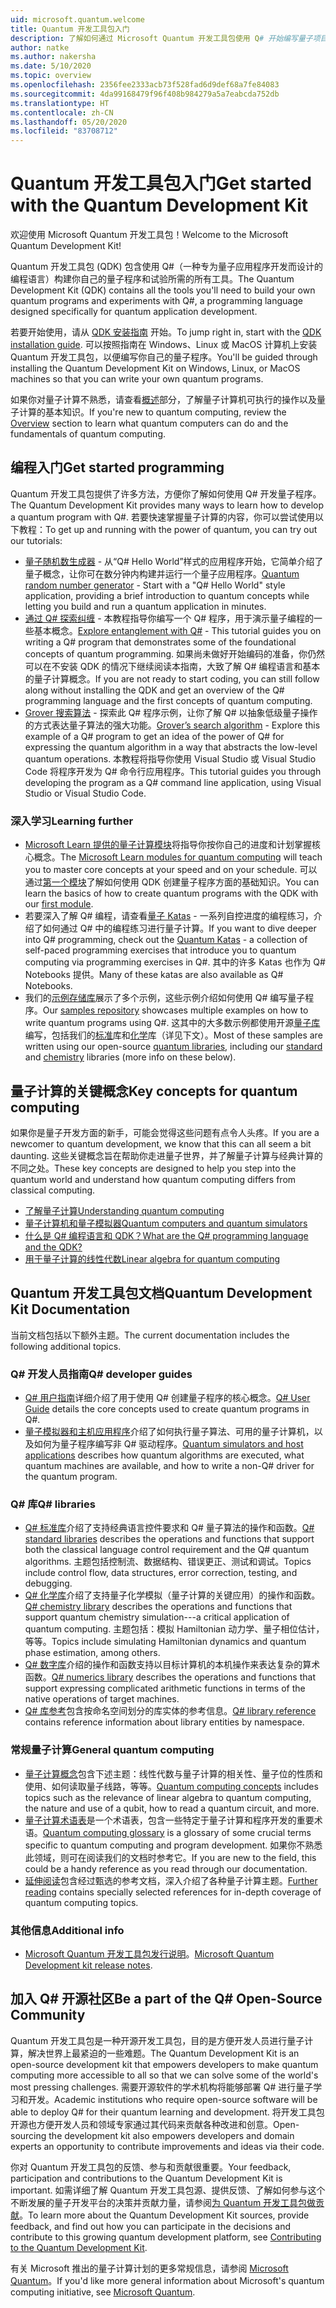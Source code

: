 ```yaml
---
uid: microsoft.quantum.welcome
title: Quantum 开发工具包入门
description: 了解如何通过 Microsoft Quantum 开发工具包使用 Q# 开始编写量子项目程序。
author: natke
ms.author: nakersha
ms.date: 5/10/2020
ms.topic: overview
ms.openlocfilehash: 2356fee2333acb73f528fad6d9def68a7fe84083
ms.sourcegitcommit: 4da99168479f96f408b984279a5a7eabcda752db
ms.translationtype: HT
ms.contentlocale: zh-CN
ms.lasthandoff: 05/20/2020
ms.locfileid: "83708712"
---
```

# <a name="get-started-with-the-quantum-development-kit"></a><span data-ttu-id="90271-103">Quantum 开发工具包入门</span><span class="sxs-lookup"><span data-stu-id="90271-103">Get started with the Quantum Development Kit</span></span>

<span data-ttu-id="90271-104">欢迎使用 Microsoft Quantum 开发工具包！</span><span class="sxs-lookup"><span data-stu-id="90271-104">Welcome to the Microsoft Quantum Development Kit!</span></span>  

<span data-ttu-id="90271-105">Quantum 开发工具包 (QDK) 包含使用 Q#（一种专为量子应用程序开发而设计的编程语言）构建你自己的量子程序和试验所需的所有工具。</span><span class="sxs-lookup"><span data-stu-id="90271-105">The Quantum Development Kit (QDK) contains all the tools you'll need to build your own quantum programs and experiments with Q#, a programming language designed specifically for quantum application development.</span></span>

<span data-ttu-id="90271-106">若要开始使用，请从 [QDK 安装指南](xref:microsoft.quantum.install) 开始。</span><span class="sxs-lookup"><span data-stu-id="90271-106">To jump right in, start with the [QDK installation guide](xref:microsoft.quantum.install).</span></span>
<span data-ttu-id="90271-107">可以按照指南在 Windows、Linux 或 MacOS 计算机上安装 Quantum 开发工具包，以便编写你自己的量子程序。</span><span class="sxs-lookup"><span data-stu-id="90271-107">You'll be guided through installing the Quantum Development Kit on Windows, Linux, or MacOS machines so that you can write your own quantum programs.</span></span>

<span data-ttu-id="90271-108">如果你对量子计算不熟悉，请查看[概述](xref:microsoft.quantum.overview.introduction)部分，了解量子计算机可执行的操作以及量子计算的基本知识。</span><span class="sxs-lookup"><span data-stu-id="90271-108">If you're new to quantum computing, review the [Overview](xref:microsoft.quantum.overview.introduction) section to learn what quantum computers can do and the fundamentals of quantum computing.</span></span>

## <a name="get-started-programming"></a><span data-ttu-id="90271-109">编程入门</span><span class="sxs-lookup"><span data-stu-id="90271-109">Get started programming</span></span>

<span data-ttu-id="90271-110">Quantum 开发工具包提供了许多方法，方便你了解如何使用 Q# 开发量子程序。</span><span class="sxs-lookup"><span data-stu-id="90271-110">The Quantum Development Kit provides many ways to learn how to develop a quantum program with Q#.</span></span>
<span data-ttu-id="90271-111">若要快速掌握量子计算的内容，你可以尝试使用以下教程：</span><span class="sxs-lookup"><span data-stu-id="90271-111">To get up and running with the power of quantum, you can try out our tutorials:</span></span>

* <span data-ttu-id="90271-112">[量子随机数生成器](xref:microsoft.quantum.quickstarts.qrng) - 从“Q# Hello World”样式的应用程序开始，它简单介绍了量子概念，让你可在数分钟内构建并运行一个量子应用程序。</span><span class="sxs-lookup"><span data-stu-id="90271-112">[Quantum random number generator](xref:microsoft.quantum.quickstarts.qrng) - Start with a "Q# Hello World" style application, providing a brief introduction to quantum concepts while letting you build and run a quantum application in minutes.</span></span>
* <span data-ttu-id="90271-113">[通过 Q# 探索纠缠](xref:microsoft.quantum.write-program) - 本教程指导你编写一个 Q# 程序，用于演示量子编程的一些基本概念。</span><span class="sxs-lookup"><span data-stu-id="90271-113">[Explore entanglement with Q#](xref:microsoft.quantum.write-program) - This tutorial guides you on writing a Q# program that demonstrates some of the foundational concepts of quantum programming.</span></span>
    <span data-ttu-id="90271-114">如果尚未做好开始编码的准备，你仍然可以在不安装 QDK 的情况下继续阅读本指南，大致了解 Q# 编程语言和基本的量子计算概念。</span><span class="sxs-lookup"><span data-stu-id="90271-114">If you are not ready to start coding, you can still follow along without installing the QDK and get an overview of the Q# programming language and the first concepts of quantum computing.</span></span>
* <span data-ttu-id="90271-115">[Grover 搜索算法](xref:microsoft.quantum.quickstarts.search) - 探索此 Q# 程序示例，让你了解 Q# 以抽象低级量子操作的方式表达量子算法的强大功能。</span><span class="sxs-lookup"><span data-stu-id="90271-115">[Grover’s search algorithm](xref:microsoft.quantum.quickstarts.search) - Explore this example of a Q# program to get an idea of the power of Q# for expressing the quantum algorithm in a way that abstracts the low-level quantum operations.</span></span>
    <span data-ttu-id="90271-116">本教程将指导你使用 Visual Studio 或 Visual Studio Code 将程序开发为 Q# 命令行应用程序。</span><span class="sxs-lookup"><span data-stu-id="90271-116">This tutorial guides you through developing the program as a Q# command line application, using Visual Studio or Visual Studio Code.</span></span>

### <a name="learning-further"></a><span data-ttu-id="90271-117">深入学习</span><span class="sxs-lookup"><span data-stu-id="90271-117">Learning further</span></span>
* <span data-ttu-id="90271-118">[Microsoft Learn 提供的量子计算模块](https://docs.microsoft.com/learn/browse/?term=quantum)将指导你按你自己的进度和计划掌握核心概念。</span><span class="sxs-lookup"><span data-stu-id="90271-118">The [Microsoft Learn modules for quantum computing](https://docs.microsoft.com/learn/browse/?term=quantum) will teach you to master core concepts at your speed and on your schedule.</span></span> <span data-ttu-id="90271-119">可以通过[第一个模块](https://docs.microsoft.com/learn/modules/qsharp-create-first-quantum-development-kit/)了解如何使用 QDK 创建量子程序方面的基础知识。</span><span class="sxs-lookup"><span data-stu-id="90271-119">You can learn the basics of how to create quantum programs with the QDK with our [first module](https://docs.microsoft.com/learn/modules/qsharp-create-first-quantum-development-kit/).</span></span>
* <span data-ttu-id="90271-120">若要深入了解 Q# 编程，请查看[量子 Katas](https://github.com/Microsoft/QuantumKatas) - 一系列自控进度的编程练习，介绍了如何通过 Q# 中的编程练习进行量子计算。</span><span class="sxs-lookup"><span data-stu-id="90271-120">If you want to dive deeper into Q# programming, check out the [Quantum Katas](https://github.com/Microsoft/QuantumKatas) - a collection of self-paced programming exercises that introduce you to quantum computing via programming exercises in Q#.</span></span>
    <span data-ttu-id="90271-121">其中的许多 Katas 也作为 Q# Notebooks 提供。</span><span class="sxs-lookup"><span data-stu-id="90271-121">Many of these katas are also available as Q# Notebooks.</span></span> 
* <span data-ttu-id="90271-122">我们的[示例存储库](https://github.com/Microsoft/Quantum)展示了多个示例，这些示例介绍如何使用 Q# 编写量子程序。</span><span class="sxs-lookup"><span data-stu-id="90271-122">Our [samples repository](https://github.com/Microsoft/Quantum) showcases multiple examples on how to write quantum programs using Q#.</span></span> <span data-ttu-id="90271-123">这其中的大多数示例都使用开源[量子库](https://github.com/Microsoft/QuantumLibraries)编写，包括我们的[标准](xref:microsoft.quantum.libraries.standard.intro)库和[化学](xref:microsoft.quantum.chemistry.concepts.intro)库（详见下文）。</span><span class="sxs-lookup"><span data-stu-id="90271-123">Most of these samples are written using our open-source [quantum libraries](https://github.com/Microsoft/QuantumLibraries), including our [standard](xref:microsoft.quantum.libraries.standard.intro) and [chemistry](xref:microsoft.quantum.chemistry.concepts.intro) libraries (more info on these below).</span></span>

## <a name="key-concepts-for-quantum-computing"></a><span data-ttu-id="90271-124">量子计算的关键概念</span><span class="sxs-lookup"><span data-stu-id="90271-124">Key concepts for quantum computing</span></span>

<span data-ttu-id="90271-125">如果你是量子开发方面的新手，可能会觉得这些问题有点令人头疼。</span><span class="sxs-lookup"><span data-stu-id="90271-125">If you are a newcomer to quantum development, we know that this can all seem a bit daunting.</span></span> <span data-ttu-id="90271-126">这些关键概念旨在帮助你走进量子世界，并了解量子计算与经典计算的不同之处。</span><span class="sxs-lookup"><span data-stu-id="90271-126">These key concepts are designed to help you step into the quantum world and understand how quantum computing differs from classical computing.</span></span>

* [<span data-ttu-id="90271-127">了解量子计算</span><span class="sxs-lookup"><span data-stu-id="90271-127">Understanding quantum computing</span></span>](xref:microsoft.quantum.overview.understanding)
* [<span data-ttu-id="90271-128">量子计算机和量子模拟器</span><span class="sxs-lookup"><span data-stu-id="90271-128">Quantum computers and quantum simulators</span></span>](xref:microsoft.quantum.overview.simulators)
* [<span data-ttu-id="90271-129">什么是 Q# 编程语言和 QDK？</span><span class="sxs-lookup"><span data-stu-id="90271-129">What are the Q# programming language and the QDK?</span></span>](xref:microsoft.quantum.overview.q-sharp)
* [<span data-ttu-id="90271-130">用于量子计算的线性代数</span><span class="sxs-lookup"><span data-stu-id="90271-130">Linear algebra for quantum computing</span></span>](xref:microsoft.quantum.overview.algebra)

## <a name="quantum-development-kit-documentation"></a><span data-ttu-id="90271-131">Quantum 开发工具包文档</span><span class="sxs-lookup"><span data-stu-id="90271-131">Quantum Development Kit Documentation</span></span>

<span data-ttu-id="90271-132">当前文档包括以下额外主题。</span><span class="sxs-lookup"><span data-stu-id="90271-132">The current documentation includes the following additional topics.</span></span>

### <a name="q-developer-guides"></a><span data-ttu-id="90271-133">Q# 开发人员指南</span><span class="sxs-lookup"><span data-stu-id="90271-133">Q# developer guides</span></span>

* <span data-ttu-id="90271-134">[Q# 用户指南](xref:microsoft.quantum.guide)详细介绍了用于使用 Q# 创建量子程序的核心概念。</span><span class="sxs-lookup"><span data-stu-id="90271-134">[Q# User Guide](xref:microsoft.quantum.guide) details the core concepts used to create quantum programs in Q#.</span></span>
* <span data-ttu-id="90271-135">[量子模拟器和主机应用程序](xref:microsoft.quantum.machines)介绍了如何执行量子算法、可用的量子计算机，以及如何为量子程序编写非 Q# 驱动程序。</span><span class="sxs-lookup"><span data-stu-id="90271-135">[Quantum simulators and host applications](xref:microsoft.quantum.machines) describes how quantum algorithms are executed, what quantum machines are available, and how to write a non-Q# driver for the quantum program.</span></span>

### <a name="q-libraries"></a><span data-ttu-id="90271-136">Q# 库</span><span class="sxs-lookup"><span data-stu-id="90271-136">Q# libraries</span></span>

* <span data-ttu-id="90271-137">[Q# 标准库](xref:microsoft.quantum.libraries.standard.intro)介绍了支持经典语言控件要求和 Q# 量子算法的操作和函数。</span><span class="sxs-lookup"><span data-stu-id="90271-137">[Q# standard libraries](xref:microsoft.quantum.libraries.standard.intro) describes the operations and functions that support both the classical language control requirement and the Q# quantum algorithms.</span></span> 
    <span data-ttu-id="90271-138">主题包括控制流、数据结构、错误更正、测试和调试。</span><span class="sxs-lookup"><span data-stu-id="90271-138">Topics include control flow, data structures, error correction, testing, and debugging.</span></span> 
* <span data-ttu-id="90271-139">[Q# 化学库](xref:microsoft.quantum.chemistry.concepts.intro)介绍了支持量子化学模拟（量子计算的关键应用）的操作和函数。</span><span class="sxs-lookup"><span data-stu-id="90271-139">[Q# chemistry library](xref:microsoft.quantum.chemistry.concepts.intro) describes the operations and functions that support quantum chemistry simulation---a critical application of quantum computing.</span></span> <span data-ttu-id="90271-140">主题包括：模拟 Hamiltonian 动力学、量子相位估计，等等。</span><span class="sxs-lookup"><span data-stu-id="90271-140">Topics include simulating Hamiltonian dynamics and quantum phase estimation, among others.</span></span>
* <span data-ttu-id="90271-141">[Q# 数字库](xref:microsoft.quantum.numerics.intro)介绍的操作和函数支持以目标计算机的本机操作来表达复杂的算术函数。</span><span class="sxs-lookup"><span data-stu-id="90271-141">[Q# numerics library](xref:microsoft.quantum.numerics.intro) describes the operations and functions that support expressing complicated arithmetic functions in terms of the native operations of target machines.</span></span>
* <span data-ttu-id="90271-142">[Q# 库参考](xref:microsoft.quantum.standardlibsintro)包含按命名空间划分的库实体的参考信息。</span><span class="sxs-lookup"><span data-stu-id="90271-142">[Q# library reference](xref:microsoft.quantum.standardlibsintro) contains reference information about library entities by namespace.</span></span>

### <a name="general-quantum-computing"></a><span data-ttu-id="90271-143">常规量子计算</span><span class="sxs-lookup"><span data-stu-id="90271-143">General quantum computing</span></span>

* <span data-ttu-id="90271-144">[量子计算概念](xref:microsoft.quantum.concepts.intro)包含下述主题：线性代数与量子计算的相关性、量子位的性质和使用、如何读取量子线路，等等。</span><span class="sxs-lookup"><span data-stu-id="90271-144">[Quantum computing concepts](xref:microsoft.quantum.concepts.intro) includes topics such as the relevance of linear algebra to quantum computing, the nature and use of a qubit, how to read a quantum circuit, and more.</span></span>
* <span data-ttu-id="90271-145">[量子计算术语表](xref:microsoft.quantum.glossary)是一个术语表，包含一些特定于量子计算和程序开发的重要术语。</span><span class="sxs-lookup"><span data-stu-id="90271-145">[Quantum computing glossary](xref:microsoft.quantum.glossary) is a glossary of some crucial terms specific to quantum computing and program development.</span></span>
    <span data-ttu-id="90271-146">如果你不熟悉此领域，则可在阅读我们的文档时参考它。</span><span class="sxs-lookup"><span data-stu-id="90271-146">If you are new to the field, this could be a handy reference as you read through our documentation.</span></span>
* <span data-ttu-id="90271-147">[延伸阅读](xref:microsoft.quantum.more-information)包含经过甄选的参考文档，深入介绍了各种量子计算主题。</span><span class="sxs-lookup"><span data-stu-id="90271-147">[Further reading](xref:microsoft.quantum.more-information) contains specially selected references for in-depth coverage of quantum computing topics.</span></span>

### <a name="additional-info"></a><span data-ttu-id="90271-148">其他信息</span><span class="sxs-lookup"><span data-stu-id="90271-148">Additional info</span></span>

* <span data-ttu-id="90271-149">[Microsoft Quantum 开发工具包发行说明](xref:microsoft.quantum.relnotes)。</span><span class="sxs-lookup"><span data-stu-id="90271-149">[Microsoft Quantum Development kit release notes](xref:microsoft.quantum.relnotes).</span></span>


## <a name="be-a-part-of-the-q-open-source-community"></a><span data-ttu-id="90271-150">加入 Q# 开源社区</span><span class="sxs-lookup"><span data-stu-id="90271-150">Be a part of the Q# Open-Source Community</span></span>

<span data-ttu-id="90271-151">Quantum 开发工具包是一种开源开发工具包，目的是方便开发人员进行量子计算，解决世界上最紧迫的一些难题。</span><span class="sxs-lookup"><span data-stu-id="90271-151">The Quantum Development Kit is an open-source development kit that empowers developers to make quantum computing more accessible to all so that we can solve some of the world's most pressing challenges.</span></span>  <span data-ttu-id="90271-152">需要开源软件的学术机构将能够部署 Q# 进行量子学习和开发。</span><span class="sxs-lookup"><span data-stu-id="90271-152">Academic institutions who require open-source software will be able to deploy Q# for their quantum learning and development.</span></span> <span data-ttu-id="90271-153">将开发工具包开源也方便开发人员和领域专家通过其代码来贡献各种改进和创意。</span><span class="sxs-lookup"><span data-stu-id="90271-153">Open-sourcing the development kit also empowers developers and domain experts an opportunity to contribute improvements and ideas via their code.</span></span>

<span data-ttu-id="90271-154">你对 Quantum 开发工具包的反馈、参与和贡献很重要。</span><span class="sxs-lookup"><span data-stu-id="90271-154">Your feedback, participation and contributions to the Quantum Development Kit is important.</span></span>  <span data-ttu-id="90271-155">如需详细了解 Quantum 开发工具包源、提供反馈、了解如何参与这个不断发展的量子开发平台的决策并贡献力量，请参阅[为 Quantum 开发工具包做贡献](xref:microsoft.quantum.contributing)。</span><span class="sxs-lookup"><span data-stu-id="90271-155">To learn more about the Quantum Development Kit sources, provide feedback, and find out how you can participate in the decisions and contribute to this growing quantum development platform, see [Contributing to the Quantum Development Kit](xref:microsoft.quantum.contributing).</span></span>

<span data-ttu-id="90271-156">有关 Microsoft 推出的量子计算计划的更多常规信息，请参阅 [Microsoft Quantum](https://www.microsoft.com/en-us/quantum/)。</span><span class="sxs-lookup"><span data-stu-id="90271-156">If you'd like more general information about Microsoft's quantum computing initiative, see [Microsoft Quantum](https://www.microsoft.com/en-us/quantum/).</span></span>
